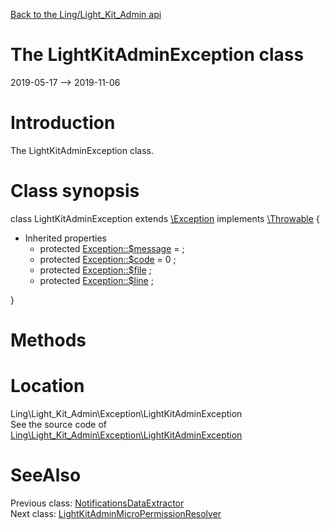 [Back to the Ling/Light_Kit_Admin api](https://github.com/lingtalfi/Light_Kit_Admin/blob/master/doc/api/Ling/Light_Kit_Admin.md)



The LightKitAdminException class
================
2019-05-17 --> 2019-11-06






Introduction
============

The LightKitAdminException class.



Class synopsis
==============


class <span class="pl-k">LightKitAdminException</span> extends [\Exception](http://php.net/manual/en/class.exception.php) implements [\Throwable](http://php.net/manual/en/class.throwable.php) {

- Inherited properties
    - protected  [Exception::$message](#property-message) =  ;
    - protected  [Exception::$code](#property-code) = 0 ;
    - protected  [Exception::$file](#property-file) ;
    - protected  [Exception::$line](#property-line) ;

}






Methods
==============






Location
=============
Ling\Light_Kit_Admin\Exception\LightKitAdminException<br>
See the source code of [Ling\Light_Kit_Admin\Exception\LightKitAdminException](https://github.com/lingtalfi/Light_Kit_Admin/blob/master/Exception/LightKitAdminException.php)



SeeAlso
==============
Previous class: [NotificationsDataExtractor](https://github.com/lingtalfi/Light_Kit_Admin/blob/master/doc/api/Ling/Light_Kit_Admin/DataExtractor/NotificationsDataExtractor.md)<br>Next class: [LightKitAdminMicroPermissionResolver](https://github.com/lingtalfi/Light_Kit_Admin/blob/master/doc/api/Ling/Light_Kit_Admin/MicroPermission/LightKitAdminMicroPermissionResolver.md)<br>
